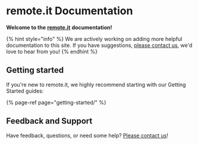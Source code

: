 # remote.it Documentation

**Welcome to the** [**remote.it**](https://remote.it) **documentation!**

{% hint style="info" %}
We are actively working on adding more helpful documentation to this site. If you have suggestions, [please contact us](https://remot3it.zendesk.com), we'd love to hear from you!
{% endhint %}

## Getting started

If you're new to remote.it, we highly recommend starting with our Getting Started guides:

{% page-ref page="getting-started/" %}

## Feedback and Support

Have feedback, questions, or need some help? [Please contact us](https://remot3it.zendesk.com)!

